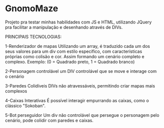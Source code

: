 # GnomoMaze
Projeto pra testar minhas habilidades com JS e HTML, utilizando JQuery pra facilitar a manipulação e desenhando através de DIVs.

PRINCIPAIS TECNOLOGIAS:

1-Renderizador de mapas
Utilizando um array, é traduzido cada um dos seus valores para um div com estilo específico, com características próprias como colisão e cor. Assim formando um cenário completo e complexo. Exemplo: (0 = Quadrado preto, 1 = Quadrado branco)

2-Personagem controlável
um DIV controlável que se move e interage com o cenário

3-Paredes Colidíveis
DIVs não atravessáveis, permitindo criar mapas mais complexos

4-Caixas Interativas
É possível interagir empurrando as caixas, como o clássico "Sokoban".

5-Bot perseguidor
Um div não controlável que persegue o personagem pelo cenário, pode colidir com paredes e caixas.
